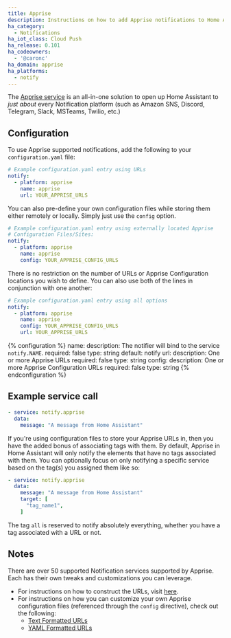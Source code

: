 ```yaml
---
title: Apprise
description: Instructions on how to add Apprise notifications to Home Assistant.
ha_category:
  - Notifications
ha_iot_class: Cloud Push
ha_release: 0.101
ha_codeowners:
  - '@caronc'
ha_domain: apprise
ha_platforms:
  - notify
---
```


The [Apprise service](https://github.com/caronc/apprise/) is an all-in-one solution to open up Home Assistant to _just about_ every Notification platform (such as Amazon SNS, Discord, Telegram, Slack, MSTeams, Twilio, etc.)

## Configuration

To use Apprise supported notifications, add the following to your `configuration.yaml` file:

```yaml
# Example configuration.yaml entry using URLs
notify:
  - platform: apprise
    name: apprise
    url: YOUR_APPRISE_URLS
```

You can also pre-define your own configuration files while storing them either remotely or locally. Simply just use the `config` option.

```yaml
# Example configuration.yaml entry using externally located Apprise
# Configuration Files/Sites:
notify:
  - platform: apprise
    name: apprise
    config: YOUR_APPRISE_CONFIG_URLS
```

There is no restriction on the number of URLs or Apprise Configuration locations you wish to define. You can also use both of the lines in conjunction with one another:

```yaml
# Example configuration.yaml entry using all options
notify:
  - platform: apprise
    name: apprise
    config: YOUR_APPRISE_CONFIG_URLS
    url: YOUR_APPRISE_URLS
```

{% configuration %}
name:
  description: The notifier will bind to the service `notify.NAME`.
  required: false
  type: string
  default: notify
url:
  description: One or more Apprise URLs
  required: false
  type: string
config:
  description: One or more Apprise Configuration URLs
  required: false
  type: string
{% endconfiguration %}

## Example service call

```yaml
- service: notify.apprise
  data:
    message: "A message from Home Assistant"
```

If you're using configuration files to store your Apprise URLs in, then you have the added bonus of associating tags with them. By default, Apprise in Home Assistant will only notify the elements that have no tags associated with them. You can optionally focus on only notifying a specific service based on the tag(s) you assigned them like so:

```yaml
- service: notify.apprise
  data:
    message: "A message from Home Assistant"
    target: [
      "tag_name1",
    ]
```

The tag `all` is reserved to notify absolutely everything, whether you have a tag associated with a URL or not.

## Notes

There are over 50 supported Notification services supported by Apprise. Each has their own tweaks and customizations you can leverage.

- For instructions on how to construct the URLs, visit [here](https://github.com/caronc/apprise/wiki#notification-services).
- For instructions on how you can customize your own Apprise configuration files (referenced through the `config` directive), check out the following:
  - [Text Formatted URLs](https://github.com/caronc/apprise/wiki/config_text)
  - [YAML Formatted URLs](https://github.com/caronc/apprise/wiki/config_yaml)
